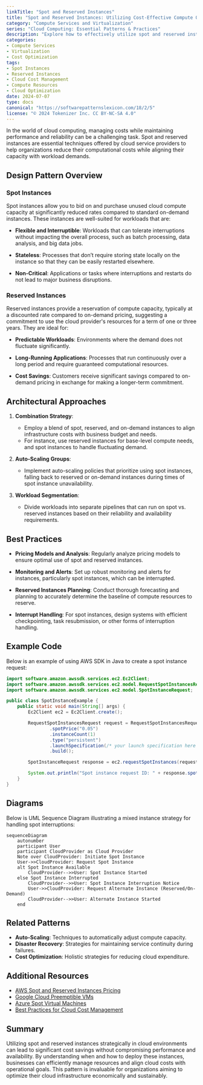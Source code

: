 ```yaml
---
linkTitle: "Spot and Reserved Instances"
title: "Spot and Reserved Instances: Utilizing Cost-Effective Compute Options for Appropriate Workloads"
category: "Compute Services and Virtualization"
series: "Cloud Computing: Essential Patterns & Practices"
description: "Explore how to effectively utilize spot and reserved instances to optimize costs in cloud environments by choosing the right compute resources for varying workloads and operational requirements."
categories:
- Compute Services
- Virtualization
- Cost Optimization
tags:
- Spot Instances
- Reserved Instances
- Cloud Cost Management
- Compute Resources
- Cloud Optimization
date: 2024-07-07
type: docs
canonical: "https://softwarepatternslexicon.com/18/2/5"
license: "© 2024 Tokenizer Inc. CC BY-NC-SA 4.0"
---
```



In the world of cloud computing, managing costs while maintaining performance and reliability can be a challenging task. Spot and reserved instances are essential techniques offered by cloud service providers to help organizations reduce their computational costs while aligning their capacity with workload demands.

## Design Pattern Overview

### Spot Instances

Spot instances allow you to bid on and purchase unused cloud compute capacity at significantly reduced rates compared to standard on-demand instances. These instances are well-suited for workloads that are:

- **Flexible and Interruptible**: Workloads that can tolerate interruptions without impacting the overall process, such as batch processing, data analysis, and big data jobs.

- **Stateless**: Processes that don’t require storing state locally on the instance so that they can be easily restarted elsewhere.

- **Non-Critical**: Applications or tasks where interruptions and restarts do not lead to major business disruptions.

### Reserved Instances

Reserved instances provide a reservation of compute capacity, typically at a discounted rate compared to on-demand pricing, suggesting a commitment to use the cloud provider's resources for a term of one or three years. They are ideal for:

- **Predictable Workloads**: Environments where the demand does not fluctuate significantly.

- **Long-Running Applications**: Processes that run continuously over a long period and require guaranteed computational resources.

- **Cost Savings**: Customers receive significant savings compared to on-demand pricing in exchange for making a longer-term commitment.

## Architectural Approaches

1. **Combination Strategy**:
   - Employ a blend of spot, reserved, and on-demand instances to align infrastructure costs with business budget and needs.
   - For instance, use reserved instances for base-level compute needs, and spot instances to handle fluctuating demand.

2. **Auto-Scaling Groups**:
   - Implement auto-scaling policies that prioritize using spot instances, falling back to reserved or on-demand instances during times of spot instance unavailability.

3. **Workload Segmentation**:
   - Divide workloads into separate pipelines that can run on spot vs. reserved instances based on their reliability and availability requirements.

## Best Practices

- **Pricing Models and Analysis**: Regularly analyze pricing models to ensure optimal use of spot and reserved instances.
  
- **Monitoring and Alerts**: Set up robust monitoring and alerts for instances, particularly spot instances, which can be interrupted.

- **Reserved Instances Planning**: Conduct thorough forecasting and planning to accurately determine the baseline of compute resources to reserve.

- **Interrupt Handling**: For spot instances, design systems with efficient checkpointing, task resubmission, or other forms of interruption handling.

## Example Code

Below is an example of using AWS SDK in Java to create a spot instance request:

```java
import software.amazon.awssdk.services.ec2.Ec2Client;
import software.amazon.awssdk.services.ec2.model.RequestSpotInstancesRequest;
import software.amazon.awssdk.services.ec2.model.SpotInstanceRequest;

public class SpotInstanceExample {
    public static void main(String[] args) {
        Ec2Client ec2 = Ec2Client.create();

        RequestSpotInstancesRequest request = RequestSpotInstancesRequest.builder()
                .spotPrice("0.05")
                .instanceCount(1)
                .type("persistent")
                .launchSpecification(/* your launch specification here */)
                .build();

        SpotInstanceRequest response = ec2.requestSpotInstances(request);

        System.out.println("Spot instance request ID: " + response.spotInstanceRequestId());
    }
}
```

## Diagrams

Below is UML Sequence Diagram illustrating a mixed instance strategy for handling spot interruptions:

```mermaid
sequenceDiagram
    autonumber
    participant User
    participant CloudProvider as Cloud Provider
    Note over CloudProvider: Initiate Spot Instance
    User->>CloudProvider: Request Spot Instance
    alt Spot Instance Available
        CloudProvider-->>User: Spot Instance Started
    else Spot Instance Interrupted
        CloudProvider-->>User: Spot Instance Interruption Notice
        User->>CloudProvider: Request Alternate Instance (Reserved/On-Demand)
        CloudProvider-->>User: Alternate Instance Started
    end
```

## Related Patterns

- **Auto-Scaling**: Techniques to automatically adjust compute capacity.
- **Disaster Recovery**: Strategies for maintaining service continuity during failures.
- **Cost Optimization**: Holistic strategies for reducing cloud expenditure.

## Additional Resources

- [AWS Spot and Reserved Instances Pricing](https://aws.amazon.com/ec2/pricing/)
- [Google Cloud Preemptible VMs](https://cloud.google.com/compute/docs/instances/preemptible)
- [Azure Spot Virtual Machines](https://azure.microsoft.com/en-us/pricing/spot/)
- [Best Practices for Cloud Cost Management](https://cloud.google.com/docs/best-practices/cost-management-overview)

## Summary

Utilizing spot and reserved instances strategically in cloud environments can lead to significant cost savings without compromising performance and availability. By understanding when and how to deploy these instances, businesses can efficiently manage resources and align cloud costs with operational goals. This pattern is invaluable for organizations aiming to optimize their cloud infrastructure economically and sustainably.
